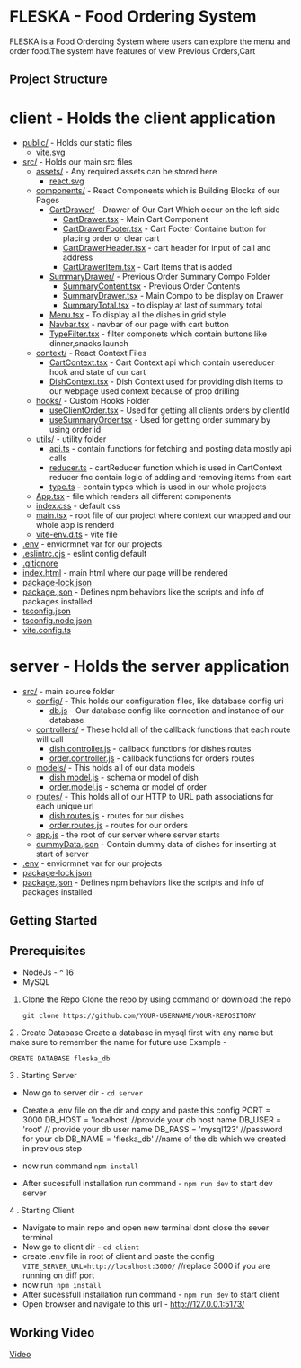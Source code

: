 

FLESKA - Food Ordering System
=============
FLESKA is a Food Orderding System where users can explore the menu and order food.The system have features of view Previous Orders,Cart


Project Structure
-------------
# client - Holds the client application

* [public/](.\client\public) - Holds our static files
  * [vite.svg](.\client\public\vite.svg)
* [src/](.\client\src) - Holds our main src files
  * [assets/](.\client\src\assets) - Any required assets can be stored here
    * [react.svg](.\client\src\assets\react.svg)
  * [components/](.\client\src\components) - React Components which is Building Blocks of our Pages
    * [CartDrawer/](.\client\src\components\CartDrawer) - Drawer of Our Cart Which occur on the left side
      * [CartDrawer.tsx](.\client\src\components\CartDrawer\CartDrawer.tsx) - Main Cart Component
      * [CartDrawerFooter.tsx](.\client\src\components\CartDrawer\CartDrawerFooter.tsx)  - Cart Footer Containe button for placing order or clear cart
      * [CartDrawerHeader.tsx](.\client\src\components\CartDrawer\CartDrawerHeader.tsx)  - cart header for input of call and address
      * [CartDrawerItem.tsx](.\client\src\components\CartDrawer\CartDrawerItem.tsx)      - Cart Items that is added
    * [SummaryDrawer/](.\client\src\components\SummaryDrawer)               - Previous Order Summary Compo Folder
      * [SummaryContent.tsx](.\client\src\components\SummaryDrawer\SummaryContent.tsx) - Previous Order Contents
      * [SummaryDrawer.tsx](.\client\src\components\SummaryDrawer\SummaryDrawer.tsx)   - Main Compo to be display on Drawer
      * [SummaryTotal.tsx](.\client\src\components\SummaryDrawer\SummaryTotal.tsx)     - to display at last of summary total
    * [Menu.tsx](.\client\src\components\Menu.tsx)       - To display all the dishes in grid style
    * [Navbar.tsx](.\client\src\components\Navbar.tsx)   - navbar of our page with cart button
    * [TypeFilter.tsx](.\client\src\components\TypeFilter.tsx) - filter componets which contain buttons like dinner,snacks,launch
  * [context/](.\client\src\context) - React Context Files
    * [CartContext.tsx](.\client\src\context\CartContext.tsx) - Cart Context api which contain usereducer hook and state of our cart
    * [DishContext.tsx](.\client\src\context\DishContext.tsx) - Dish Context used for providing dish items to our webpage used context because of prop drilling
  * [hooks/](.\client\src\hooks) - Custom Hooks Folder
    * [useClientOrder.tsx](.\client\src\hooks\useClientOrder.tsx)  - Used for getting all clients orders by clientId
    * [useSummaryOrder.tsx](.\client\src\hooks\useSummaryOrder.tsx) -  Used for getting order summary by using order id
  * [utils/](.\client\src\utils) - utility folder
    * [api.ts](.\client\src\utils\api.ts) - contain functions for fetching and posting data mostly api calls
    * [reducer.ts](.\client\src\utils\reducer.ts) - cartReducer function which is used in CartContext reducer fnc contain logic of adding and removing items from cart
    * [type.ts](.\client\src\utils\type.ts) - contain types which is used in our whole projects
  * [App.tsx](.\client\src\App.tsx) - file which renders all different components
  * [index.css](.\client\src\index.css) - default css
  * [main.tsx](.\client\src\main.tsx) - root file of our project where context our wrapped and our whole app is renderd
  * [vite-env.d.ts](.\client\src\vite-env.d.ts) - vite file
* [.env](.\client\.env) - enviormnet var for our projects
* [.eslintrc.cjs](.\client\.eslintrc.cjs) - eslint config default
* [.gitignore](.\client\.gitignore)
* [index.html](.\client\index.html) - main html where our page will be rendered
* [package-lock.json](.\client\package-lock.json)
* [package.json](.\client\package.json) - Defines npm behaviors like the scripts and info of packages installed
* [tsconfig.json](.\client\tsconfig.json)
* [tsconfig.node.json](.\client\tsconfig.node.json)
* [vite.config.ts](.\client\vite.config.ts)

# server - Holds the server application

* [src/](.\server\src) - main source folder
  * [config/](.\server\src\config) - This holds our configuration files, like database config uri
    * [db.js](.\server\src\config\db.js) - Our database config like connection and instance of our database
  * [controllers/](.\server\src\controllers) - These hold all of the callback functions  that each route will call
    * [dish.controller.js](.\server\src\controllers\dish.controller.js) - callback functions for dishes routes
    * [order.controller.js](.\server\src\controllers\order.controller.js) - callback functions for orders routes
  * [models/](.\server\src\models) - This holds all of our data models
    * [dish.model.js](.\server\src\models\dish.model.js) - schema or model of dish
    * [order.model.js](.\server\src\models\order.model.js) - schema or model of order
  * [routes/](.\server\src\routes) - This holds all of our HTTP to URL path associations for each unique url
    * [dish.routes.js](.\server\src\routes\dish.routes.js) - routes for our dishes
    * [order.routes.js](.\server\src\routes\order.routes.js) - routes for our orders
  * [app.js](.\server\src\app.js) - the root of our server where server starts
  * [dummyData.json](.\server\src\dummyData.json) - Contain dummy data of dishes for inserting at start of server
* [.env](.\server\.env) - enviormnet var for our projects
* [package-lock.json](.\server\package-lock.json)
* [package.json](.\server\package.json) - Defines npm behaviors like the scripts and info of packages installed


Getting Started
-------------
Prerequisites
----------------
- NodeJs - ^ 16
- MySQL
  
1. Clone the Repo
    Clone the repo by using command or download the repo

    `git clone https://github.com/YOUR-USERNAME/YOUR-REPOSITORY`

2 . Create Database
  Create a database in mysql first with any name but make sure to remember the name for future use Example -

  `CREATE DATABASE fleska_db`

3 . Starting Server
  - Now go to server dir - `cd server`
  - Create a .env file on the dir and copy and paste this config
      PORT = 3000
      DB_HOST = 'localhost' //provide your db host name 
      DB_USER = 'root' // provide your db user name
      DB_PASS = 'mysql123' //password for your db
      DB_NAME = 'fleska_db' //name of the db which we created in previous step
  	
  - now run command `npm install`
  - After sucessfull installation run command - `npm run dev` to start dev server

4 . Starting Client
  - Navigate to main repo and open new terminal dont close the sever terminal
  - Now go to client dir - `cd client`
  - create .env file in root of client and paste the config
  	`VITE_SERVER_URL=http://localhost:3000/` //replace 3000 if you are running on diff port
  - now run` npm install`
  - After sucessfull installation run command - `npm run dev` to start client
  - Open browser and navigate to this url - http://127.0.0.1:5173/

Working Video
----------------------
[Video](https://www.youtube.com/watch?v=5GdXjD45zOQ)
